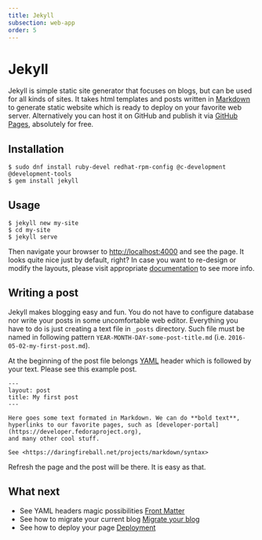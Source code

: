 ```yaml
---
title: Jekyll
subsection: web-app
order: 5
---
```


# Jekyll
Jekyll is simple static site generator that focuses on blogs, but can be used for all kinds of sites. It takes html templates and posts written in [Markdown](https://daringfireball.net/projects/markdown/syntax) to generate static website which is ready to deploy on your favorite web server. Alternatively you can host it on GitHub and publish it via [GitHub Pages](https://pages.github.com), absolutely for free.


## Installation

```
$ sudo dnf install ruby-devel redhat-rpm-config @c-development @development-tools
$ gem install jekyll
```


## Usage

```
$ jekyll new my-site
$ cd my-site
$ jekyll serve
```

Then navigate your browser to <http://localhost:4000> and see the page. It looks quite nice just by default, right? In case you want to re-design or modify the layouts, please visit appropriate [documentation](https://jekyllrb.com/docs/home) to see more info.


## Writing a post
Jekyll makes blogging easy and fun. You do not have to configure database nor write your posts in some uncomfortable web editor. Everything you have to do is just creating a text file in `_posts` directory. Such file must be named in following pattern `YEAR-MONTH-DAY-some-post-title.md` (i.e. `2016-05-02-my-first-post.md`).

At the beginning of the post file belongs [YAML](http://yaml.org) header which is followed by your text. Please see this example post.

```
---
layout: post
title: My first post
---

Here goes some text formated in Markdown. We can do **bold text**,
hyperlinks to our favorite pages, such as [developer-portal](https://developer.fedoraproject.org),
and many other cool stuff.

See <https://daringfireball.net/projects/markdown/syntax>
```

Refresh the page and the post will be there. It is easy as that.


## What next
- See YAML headers magic possibilities [Front Matter](https://jekyllrb.com/docs/frontmatter)
- See how to migrate your current blog [Migrate your blog](https://import.jekyllrb.com/docs/home)
- See how to deploy your page [Deployment](https://jekyllrb.com/docs/deployment-methods)
